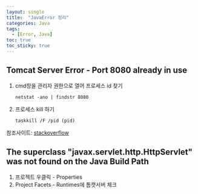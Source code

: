 ```yaml
---
layout: single
title:  "JavaError 정리"
categories: Java
tags: 
  - [Error, Java]
toc: true
toc_sticky: true
---
```


## Tomcat Server Error - Port 8080 already in use

1. cmd창을 관리자 권한으로 열어 프로세스 id 찾기

   `netstat -ano | findstr 8080`

2. 프로세스 kill 하기

   `taskkill /F /pid (pid)`

참조사이트: [stackoverflow](https://stackoverflow.com/questions/34253779/tomcat-server-error-port-8080-already-in-use)

## The superclass "javax.servlet.http.HttpServlet" was not found on the Java Build Path

1. 프로젝트 우클릭 - Properties
2. Project Facets - Runtimes에 톰캣서버 체크
